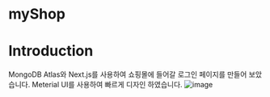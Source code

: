 # myShop

# Introduction
MongoDB Atlas와 Next.js를 사용하여 쇼핑몰에 들어갈 로그인 페이지를 만들어 보았습니다.
Meterial UI를 사용하여 빠르게 디자인 하였습니다.
![image](https://github.com/user-attachments/assets/82f1e7f4-d7a7-4559-9633-8a8592228cdf)
